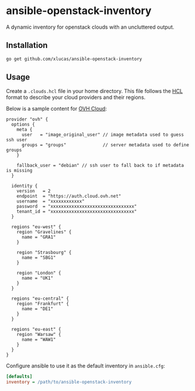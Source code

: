 # ansible-openstack-inventory

A dynamic inventory for openstack clouds with an uncluttered output.

## Installation

```bash
go get github.com/xlucas/ansible-openstack-inventory
```

## Usage

Create a `.clouds.hcl` file in your home directory. This file follows the
[HCL](https://github.com/hashicorp/hcl) format to describe your cloud providers
and their regions.

Below is a sample content for [OVH Cloud](https://www.ovhcloud.com):

```hcl
provider "ovh" {
  options {
    meta {
      user   = "image_original_user" // image metadata used to guess ssh user
      groups = "groups"              // server metadata used to define groups
    }

    fallback_user = "debian" // ssh user to fall back to if metadata is missing
  }

  identity {
    version   = 2
    endpoint  = "https://auth.cloud.ovh.net"
    username  = "xxxxxxxxxxxx"
    password  = "xxxxxxxxxxxxxxxxxxxxxxxxxxxxxxxx"
    tenant_id = "xxxxxxxxxxxxxxxxxxxxxxxxxxxxxxxx"
  }

  regions "eu-west" {
    region "Gravelines" {
      name = "GRA1"
    }

    region "Strasbourg" {
      name = "SBG1"
    }

    region "London" {
      name = "UK1"
    }
  }

  regions "eu-central" {
    region "Frankfurt" {
      name = "DE1"
    }
  }

  regions "eu-east" {
    region "Warsaw" {
      name = "WAW1"
    }
  }
}
```

Configure ansible to use it as the default inventory in `ansible.cfg`:
```ini
[defaults]
inventory = /path/to/ansible-openstack-inventory
```
